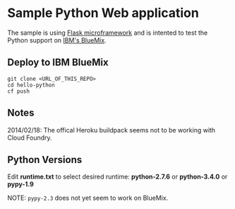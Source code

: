 Sample Python Web application
=============================

The sample is using [Flask microframework](http://flask.pocoo.org/) and is intented to test the Python support on [IBM's BlueMix](https://bluemix.net/).

Deploy to IBM BlueMix
---------------------
```script
git clone <URL_OF_THIS_REPO>
cd hello-python
cf push
```

Notes
-----
2014/02/18: The offical Heroku buildpack seems not to be working with Cloud Foundry.

Python Versions
---------------
Edit __runtime.txt__ to select desired runtime: __python-2.7.6__ or __python-3.4.0__ or __pypy-1.9__

NOTE: `pypy-2.3` does not yet seem to work on BlueMix.
